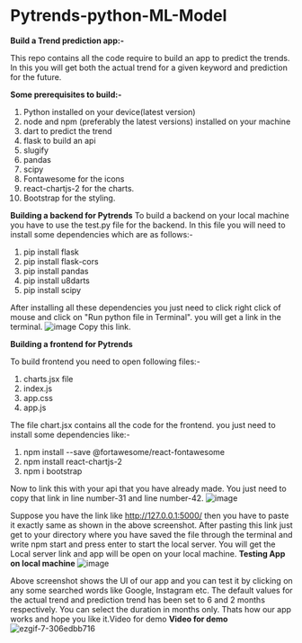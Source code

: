 
# Pytrends-python-ML-Model
**Build a Trend prediction app:-**

This repo contains all the code require to build an app to predict the trends. In this you will get both the actual trend for a given keyword and prediction for the future.

**Some prerequisites to build:-**

1. Python installed on your device(latest version)
2. node and npm (preferably the latest versions) installed on your machine
3. dart to predict the trend
4. flask to build an api
5. slugify 
6. pandas
7. scipy
8. Fontawesome for the icons 
9. react-chartjs-2 for the charts.
10. Bootstrap for the styling.

**Building a backend for Pytrends**
To build a backend on your local machine you have to use the test.py file for the backend. In this file you will need to install some dependencies which are as follows:-
1. pip install flask
2. pip install flask-cors
3. pip install pandas
4. pip install u8darts
5. pip install scipy

After installing all these dependencies you just need to click right click of mouse and click on "Run python file in Terminal". you will get a link in the terminal.
![image](https://user-images.githubusercontent.com/96161286/147666892-4fa9ce69-bd6b-4dd2-a9b5-4f890c26ec16.png)
Copy this link.

**Building a frontend for Pytrends**

To build frontend you need to open following files:-
1. charts.jsx file
2.  index.js
3.  app.css
4.  app.js

The file chart.jsx contains all the code for the frontend. you just need to install some dependencies like:-
1.   npm install --save @fortawesome/react-fontawesome
2.   npm install react-chartjs-2
3.   npm i bootstrap

Now to link this with your api that you have already made. You just need to copy that link in line number-31 and line number-42.
![image](https://user-images.githubusercontent.com/96161286/147667674-0de2fd82-0158-49d5-9f27-2baa6ed83df3.png)
 
 Suppose you have the link like http://127.0.0.1:5000/ then you have to paste it exactly same as shown in the above screenshot.
 After pasting this link just get to your directory where you have saved the file through the terminal and write npm start and press enter to start the local server.
 You will get the Local server link and app will be open on your local machine. 
 **Testing App on local machine**
 ![image](https://user-images.githubusercontent.com/96161286/147668119-14f04eb1-177a-41e3-a6dd-34ca3662a269.png)

Above screenshot shows the UI of our app and you can test it by clicking on any some searched words like Google, Instagram etc. The default values for the actual trend and prediction trend has been set to 6 and 2 months respectively. You can select the duration in months only. Thats how our app works and hope you like it.Video for demo
**Video for demo**
![ezgif-7-306edbb716](https://user-images.githubusercontent.com/96161286/147673630-0cd10e61-27ea-403d-a1d8-68f0076484e3.gif)

